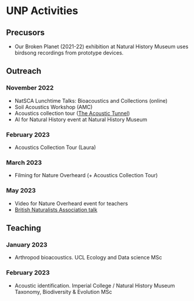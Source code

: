 # UNP Activities

## Precusors
- Our Broken Planet (2021-22) exhibition at Natural History Museum uses birdsong recordings from prototype devices.

## Outreach

### November 2022
- NatSCA Lunchtime Talks: Bioacoustics and Collections (online)
- Soil Acoustics Workshop (AMC)
- Acoustics collection tour ([The Acoustic Tunnel](https://the-acoustic-tunnel.com/))
- AI for Natural History event at Natural History Museum

### February 2023
- Acoustics Collection Tour (Laura)

### March 2023
- Filming for Nature Overheard (+ Acoustics Collection Tour)

### May 2023
- Video for Nature Overheard event for teachers
- [British Naturalists Association talk](/talks/2023-05-BNU)

## Teaching

### January 2023
- Arthropod bioacoustics. UCL Ecology and Data science MSc

### February 2023
- Acoustic identification. Imperial College / Natural History Museum Taxonomy, Biodiversity & Evolution MSc
